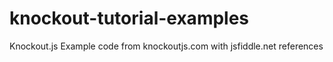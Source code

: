 # knockout-tutorial-examples
Knockout.js Example code from knockoutjs.com with jsfiddle.net references
